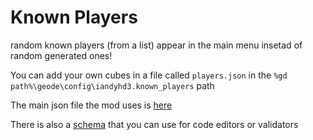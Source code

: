 # Known Players

random known players (from a list) appear in the main menu insetad of random generated ones!

You can add your own cubes in a file called `players.json` in the `%gd path%\geode\config\iandyhd3.known_players` path

The main json file the mod uses is [here](https://github.com/iAndyHD3/KnownPlayers/blob/master/assets/known_players.json)

There is also a [schema](https://github.com/iAndyHD3/KnownPlayers/blob/master/assets/schema.json) that you can use for code editors or validators
